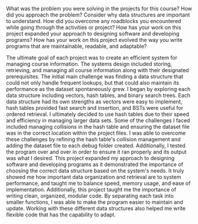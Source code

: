 What was the problem you were solving in the projects for this course? How did you approach the problem? Consider why data structures are important to understand. How did you overcome any roadblocks you encountered while going through the activities or project? How has your work on this project expanded your approach to designing software and developing programs? How has your work on this project evolved the way you write programs that are maintainable, readable, and adaptable?


The ultimate goal of each project was to create an efficient system for managing course information. The systems design included storing, retrieving, and managing all course information along with their designated prerequisites. The initial main challenge was finding a data structure that could not only handle frequent lookups, but that could also maintain its performance as the dataset spontaneously grew. I began by exploring each data structure including vectors, hash tables, and binary search trees. Each data structure had its own strengths as vectors were easy to implement, hash tables provided fast search and insertion, and BSTs were useful for ordered retrieval. I ultimately decided to use hash tables due to their speed and efficiency in managing larger data sets. Some of the challenges I faced included managing collisions in the hash table and ensuring the dataset file was in the correct location within the project files. I was able to overcome these challenges by refining the hash table's collision management and adding the dataset file to each debug folder created. Additionally, I tested the program over and over in order to ensure it ran properly and its output was what I desired. This project expanded my approach to designing software and developing programs as it demonstrated the importance of choosing the correct data structure based on the system's needs. It truly showed me how important data organization and retrieval are to system performance, and taught me to balance speed, memory usage, and ease of implementation. Additionally, this project taught me the importance of writing clean, organized, modular code. By separating each task into smaller functions, I was able to make the program easier to maintain and update. Working with these different data structures also helped me write flexible code that has the capability to adapt. 
